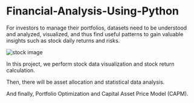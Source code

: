 # Financial-Analysis-Using-Python

For investors to manage their portfolios, datasets need to be understood and analyzed, visualized, and thus find useful patterns to gain valuable insights such as stock daily returns and risks.

![stock image](https://github.com/ShumB1992/Financial-Analysis-Using-Python/assets/142171873/0f80da80-0821-41d7-9c95-ba00ff67eeae)

In this project, we perform stock data visualization and stock return calculation.

Then, there will be asset allocation and statistical data analysis.

And finally, Portfolio Optimization and Capital Asset Price Model (CAPM).

